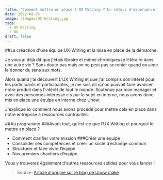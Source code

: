 ```yaml
---
title: "Comment mettre en place l’UX Writing ? Un retour d’expérience."
date: 2022-08-05
image: /images/UX Writing.jpg
tags:
  - UX Writing
  - UX
draft: false
---
```


##La créaction d'une équipe UX-Writing et la mise en place de la démarche.

Je vous ai déjà dit que j'étais libraire et même chroniqueuse littéraire dans une autre vie ? 
Sans doute pas mais on ne peut pas se renier quand on aime le donner du sens aux mots. 

Alors quand j'ai découvert L'UX Writing et que j'ai compris son intéret pour les participants et participantes, je me suis dit qu'on pouvait faire avancer notre produit dans l'intérêt de tout le monde. Soutenue par mon manager et avec des personnes intéressé.e.s par le sujet en interne, nous avons donc mis en place une équipe en interne chez Unow.

J'explique ici comment nous avons procédé pour mettre cela en place dans notre entreprise à ressources contraintes.

<!-- excerpt -->

##Au programme
###Avant tout, qu’est-ce que l’UX Writing et pourquoi le mettre en place ?
- Comment clarifier votre mission
###Créer une équipe
- Consolider ses compétences et créer un socle d’échange commun
- Structurer et faire vivre l’équipe
- Nos premiers chantiers d’équipe

Vous y trouverez également d'autres ressources solides pour vous lancer !


> Source: [Article d'origine sur le blog de Unow make](https://make.unow.fr/posts/retour-experience-mise-en-place-ux-writing)
